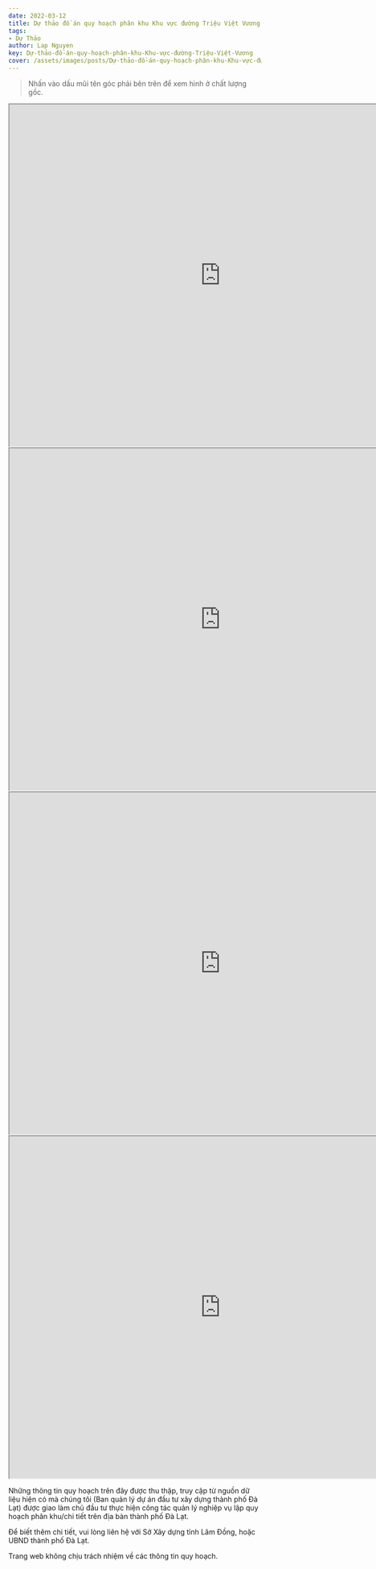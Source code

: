 ```yaml
---
date: 2022-03-12
title: Dự thảo đồ án quy hoạch phân khu Khu vực đường Triệu Việt Vương - An Bình - Đống Đa (Khu D2), phường 3, thành phố Đà Lạt
tags:
- Dự Thảo
author: Lap Nguyen
key: Dự-thảo-đồ-án-quy-hoạch-phân-khu-Khu-vực-đường-Triệu-Việt-Vương
cover: /assets/images/posts/Dự-thảo-đồ-án-quy-hoạch-phân-khu-Khu-vực-đường-Triệu-Việt-Vương---An-Bình---Đống-Đa-(Khu-D2),-phường-3,-thành-phố-Đà-Lạt.png
---
```


> Nhấn vào dấu mũi tên góc phải bên trên để xem hình ở chất lượng gốc.

<iframe src="https://drive.google.com/file/d/13nxF_lBMwFY0ihycEXWjc7EO42-Yz3c9/preview" width="840" height="680"></iframe>
<iframe src="https://drive.google.com/file/d/1y16OdkQinN62SmY8Sme9Fy6uHEpU3u06/preview" width="840" height="680"></iframe>
<iframe src="https://drive.google.com/file/d/1dzgwU8MznOrIKYUO5vR7RRQAyQVMsRYB/preview" width="840" height="680"></iframe>
<iframe src="https://drive.google.com/file/d/11hNl0LIT7yf5Hq4VuKgjkT4vz322oMbY/preview" width="840" height="680"></iframe>

Những thông tin quy hoạch trên đây được thu thập, truy cập từ nguồn dữ liệu hiện có mà chúng tôi
(Ban quản lý dự án đầu tư xây dựng thành phố Đà Lạt) được giao làm chủ đầu tư thực hiện công tác quản lý nghiệp vụ
lập quy hoạch phân khu/chi tiết trên địa bàn thành phố Đà Lạt.

Để biết thêm chi tiết, vui lòng liên hệ với Sở Xây dựng tỉnh Lâm Đồng, hoặc UBND thành phố Đà Lạt.

Trang web không chịu trách nhiệm về các thông tin quy hoạch.
